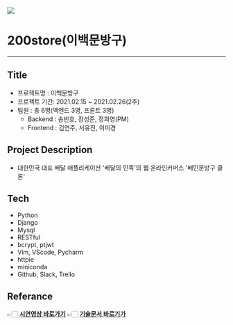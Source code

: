![](https://drive.google.com/file/d/14bcgBOrDqnVjeU1qHFbbWNMc6l9YZswf/view?usp=sharing)
# 200store(이백문방구)
***

## Title 
* 프로젝트명 : 이백문방구
* 프로젝트 기간: 2021.02.15 ~ 2021.02.26(2주)
* 팀원 : 총 6명(백엔드 3명, 프론트 3명)
    * Backend : 송빈호, 장성준, 정희영(PM) 
    * Frontend : 김연주, 서유진, 이미경 

## Project Description
- 대한민국 대표 배달 애플리케이션 '배달의 민족'의 웹 온라인커머스 '배민문방구 클론'

## Tech

* Python
* Django
* Mysql
* RESTful
* bcrypt, ptjwt
* Vim, VScode, Pycharm
* httpie
* miniconda
* Github, Slack, Trello

## Referance
👉🏻 [**시연영상 바로가기**](https://www.youtube.com/watch?v=OLsMR11oai8https://www.youtube.com/watch?v=OLsMR11oai8)
👉🏻 [**기술문서 바로기가**](https://www.notion.so/Project-technical-documentation-fecc5c24866d4536affc56df6b82c483)
